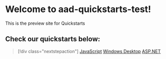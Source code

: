 # Welcome to aad-quickstarts-test!

This is the preview site for Quickstarts

## Check our quickstarts below:

> [!div class="nextstepaction"]
> [JavaScript](articles/active-directory/develop/quickstarts/active-directory-javascriptspa.md)
> [Windows Desktop](articles/active-directory/develop/quickstarts/active-directory-windesktop.md)
> [ASP.NET](articles/active-directory/develop/quickstarts/active-directory-aspnetwebapp.md)
